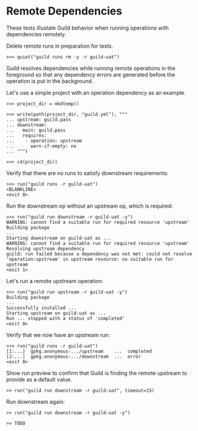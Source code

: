 # Remote Dependencies

These tests illustate Guild behavior when running operations with
dependencies remotely.

Delete remote runs in preparation for tests.

    >>> quiet("guild runs rm -y -r guild-uat")

Guild resolves dependencies while running remote operations in the
foreground so that any dependency errors are generated before the
operation is put in the background.

Let's use a simple project with an operation dependency as an example.

    >>> project_dir = mkdtemp()

    >>> write(path(project_dir, "guild.yml"), """
    ... upstream: guild.pass
    ... downstream:
    ...   main: guild.pass
    ...   requires:
    ...    - operation: upstream
    ...      warn-if-empty: no
    ... """)

    >>> cd(project_dir)

Verify that there are no runs to satisfy downstream requirements:

    >>> run("guild runs -r guild-uat")
    <BLANKLINE>
    <exit 0>

Run the downstream op without an upstream op, which is required:

    >>> run("guild run downstream -r guild-uat -y")
    WARNING: cannot find a suitable run for required resource 'upstream'
    Building package
    ...
    Starting downstream on guild-uat as ...
    WARNING: cannot find a suitable run for required resource 'upstream'
    Resolving upstream dependency
    guild: run failed because a dependency was not met: could not resolve
    'operation:upstream' in upstream resource: no suitable run for upstream
    <exit 1>

Let's run a remote upstream operation:

    >>> run("guild run upstream -r guild-uat -y")
    Building package
    ...
    Successfully installed ...
    Starting upstream on guild-uat as ...
    Run ... stopped with a status of 'completed'
    <exit 0>

Verify that we now have an upstream run:

    >>> run("guild runs -r guild-uat")
    [1:...]  gpkg.anonymous-.../upstream    ...  completed
    [2:...]  gpkg.anonymous-.../downstream  ...  error
    <exit 0>

Show run preview to confirm that Guild is finding the remote upstream
to provide as a default value.

    >> run("guild run downstream -r guild-uat", timeout=15)

Run downstream again:

    >> run("guild run downstream -r guild-uat -y")

    >> TODO
